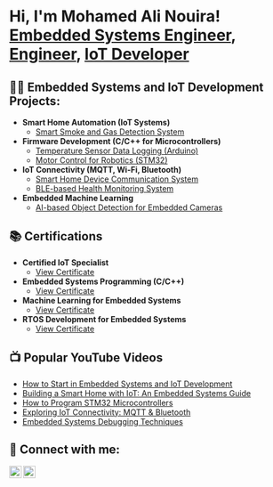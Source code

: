 <h1>Hi, I'm Mohamed Ali Nouira! <br/><a href="https://github.com/yourgithub">Embedded Systems Engineer</a>, <a href="https://www.linkedin.com/in/yourlinkedin/">Engineer</a>, <a href="https://github.com/yourgithub">IoT Developer</a></h1>

<h2>👨‍💻 Embedded Systems and IoT Development Projects:</h2>

- <b>Smart Home Automation (IoT Systems)</b>
  - [Smart Smoke and Gas Detection System](https://github.com/medali431/Smart_home.git)
- <b>Firmware Development (C/C++ for Microcontrollers)</b>
  - [Temperature Sensor Data Logging (Arduino)](https://github.com/yourgithub/temp-sensor)
  - [Motor Control for Robotics (STM32)](https://github.com/yourgithub/robot-motor-control)
- <b>IoT Connectivity (MQTT, Wi-Fi, Bluetooth)</b>
  - [Smart Home Device Communication System](https://github.com/yourgithub/smart-home-iot)
  - [BLE-based Health Monitoring System](https://github.com/yourgithub/ble-health-monitoring)
- <b>Embedded Machine Learning</b>
  - [AI-based Object Detection for Embedded Cameras](https://github.com/yourgithub/embedded-ai-object-detection)

<h2>📚 Certifications</h2>

- <b>Certified IoT Specialist</b>
  - [View Certificate](https://www.example.com/certificates/iot-specialist)
- <b>Embedded Systems Programming (C/C++)</b>
  - [View Certificate](https://www.example.com/certificates/embedded-systems)
- <b>Machine Learning for Embedded Systems</b>
  - [View Certificate](https://www.example.com/certificates/embedded-ml)
- <b>RTOS Development for Embedded Systems</b>
  - [View Certificate](https://www.example.com/certificates/rtos-development)

<h2>📺 Popular YouTube Videos</h2>

- [How to Start in Embedded Systems and IoT Development](https://www.youtube.com/watch?v=examplevideo1)
- [Building a Smart Home with IoT: An Embedded Systems Guide](https://www.youtube.com/watch?v=examplevideo2)
- [How to Program STM32 Microcontrollers](https://www.youtube.com/watch?v=examplevideo3)
- [Exploring IoT Connectivity: MQTT & Bluetooth](https://www.youtube.com/watch?v=examplevideo4)
- [Embedded Systems Debugging Techniques](https://www.youtube.com/watch?v=examplevideo5)

<h2> 🤳 Connect with me:</h2>

[<img align="left" alt="Mohamed Ali Nouira | LinkedIn" width="22px" src="https://cdn.jsdelivr.net/npm/simple-icons@v3/icons/linkedin.svg" />][linkedin]
[<img align="left" alt="Mohamed Ali Nouira | Instagram" width="22px" src="https://cdn.jsdelivr.net/npm/simple-icons@v3/icons/instagram.svg" />][instagram]


[instagram]: https://www.instagram.com/medali_nouira/
[linkedin]: https://www.linkedin.com/in/med-ali-nouira-8bab37278/
